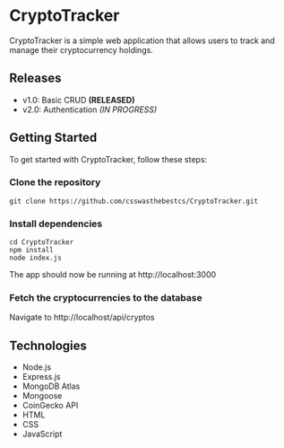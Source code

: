 # CryptoTracker

CryptoTracker is a simple web application that allows users to track and manage their cryptocurrency holdings.

## Releases
- v1.0: Basic CRUD **(RELEASED)**
- v2.0: Authentication *(IN PROGRESS)*

## Getting Started
To get started with CryptoTracker, follow these steps:

### Clone the repository

```
git clone https://github.com/csswasthebestcs/CryptoTracker.git
```

### Install dependencies

```
cd CryptoTracker
npm install
node index.js
``` 
The app should now be running at http://localhost:3000

### Fetch the cryptocurrencies to the database

Navigate to http://localhost/api/cryptos

## Technologies 
- Node.js
- Express.js
- MongoDB Atlas
- Mongoose
- CoinGecko API
- HTML
- CSS
- JavaScript
